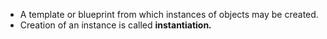 - A template or blueprint from which instances of objects may be created.
- Creation of an instance is called **instantiation**_**.**_
